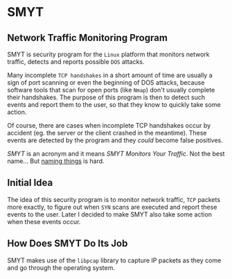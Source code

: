 # SMYT

## Network Traffic Monitoring Program

SMYT is security program for the `Linux` platform that monitors network traffic, detects and reports possible
`DOS` attacks.

Many incomplete `TCP handshakes` in a short amount of time are usually a sign of port scanning or even the
beginning of DOS attacks, because software tools that scan for open ports (like `Nmap`) don't usually complete
their handshakes. The purpose of this program is then to detect such events and report them to the user, so that
they know to quickly take some action.

Of course, there are cases when incomplete TCP handshakes occur by accident (eg. the server or the client
crashed in the meantime). These events are detected by the program and they *could* become false positives.

*SMYT* is an acronym and it means *SMYT Monitors Your Traffic*. Not the best name... But
[naming things](https://martinfowler.com/bliki/TwoHardThings.html) is hard.

## Initial Idea

The idea of this security program is to monitor network traffic, `TCP` packets more exactly, to figure out
when `SYN` scans are executed and report these events to the user. Later I decided to make SMYT also take
some action when these events occur.

<!-- TODO see if things change -->

## How Does SMYT Do Its Job

SMYT makes use of the `libpcap` library to capture IP packets as they come and go through the operating system.

<!-- dnf install libpcap-devel.x86_64 -->
<!-- apt install libpcap-dev -->
